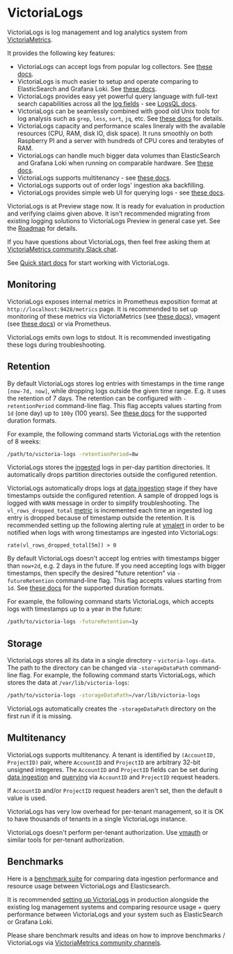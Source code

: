 # VictoriaLogs

VictoriaLogs is log management and log analytics system from [VictoriaMetrics](https://github.com/VictoriaMetrics/VictoriaMetrics/).

It provides the following key features:

- VictoriaLogs can accept logs from popular log collectors. See [these docs](https://docs.victoriametrics.com/VictoriaLogs/data-ingestion/).
- VictoriaLogs is much easier to setup and operate comparing to ElasticSearch and Grafana Loki.
  See [these docs](https://docs.victoriametrics.com/VictoriaLogs/QuickStart.html).
- VictoriaLogs provides easy yet powerful query language with full-text search capabilities across
  all the [log fields](https://docs.victoriametrics.com/VictoriaLogs/keyConcepts.html#data-model) -
  see [LogsQL docs](https://docs.victoriametrics.com/VictoriaLogs/LogsQL.html).
- VictoriaLogs can be seamlessly combined with good old Unix tools for log analysis such as `grep`, `less`, `sort`, `jq`, etc.
  See [these docs](https://docs.victoriametrics.com/VictoriaLogs/querying/#command-line) for details.
- VictoriaLogs capacity and performance scales lineraly with the available resources (CPU, RAM, disk IO, disk space).
  It runs smoothly on both Raspberry PI and a server with hundreds of CPU cores and terabytes of RAM.
- VictoriaLogs can handle much bigger data volumes than ElasticSearch and Grafana Loki when running on comparable hardware.
  See [these docs](#benchmarks).
- VictoriaLogs supports multitenancy - see [these docs](#multitenancy).
- VictoriaLogs supports out of order logs' ingestion aka backfilling.
- VictoriaLogs provides simple web UI for querying logs - see [these docs](https://docs.victoriametrics.com/VictoriaLogs/querying/#web-ui).

VictoriaLogs is at Preview stage now. It is ready for evaluation in production and verifying claims given above.
It isn't recommended migrating from existing logging solutions to VictoriaLogs Preview in general case yet.
See the [Roadmap](https://docs.victoriametrics.com/VictoriaLogs/Roadmap.html) for details.

If you have questions about VictoriaLogs, then feel free asking them at [VictoriaMetrics community Slack chat](https://slack.victoriametrics.com/).

See [Quick start docs](https://docs.victoriametrics.com/VictoriaLogs/QuickStart.html) for start working with VictoriaLogs.

## Monitoring

VictoriaLogs exposes internal metrics in Prometheus exposition format at `http://localhost:9428/metrics` page.
It is recommended to set up monitoring of these metrics via VictoriaMetrics
(see [these docs](https://docs.victoriametrics.com/#how-to-scrape-prometheus-exporters-such-as-node-exporter)),
vmagent (see [these docs](https://docs.victoriametrics.com/vmagent.html#how-to-collect-metrics-in-prometheus-format)) or via Prometheus.

VictoriaLogs emits own logs to stdout. It is recommended investigating these logs during troubleshooting.

## Retention

By default VictoriaLogs stores log entries with timestamps in the time range `[now-7d, now]`, while dropping logs outside the given time range.
E.g. it uses the retention of 7 days. The retention can be configured with `-retentionPeriod` command-line flag.
This flag accepts values starting from `1d` (one day) up to `100y` (100 years). See [these docs](https://prometheus.io/docs/prometheus/latest/querying/basics/#time-durations)
for the supported duration formats.

For example, the following command starts VictoriaLogs with the retention of 8 weeks:

```bash
/path/to/victoria-logs -retentionPeriod=8w
```

VictoriaLogs stores the [ingested](https://docs.victoriametrics.com/VictoriaLogs/data-ingestion/) logs in per-day partition directories.
It automatically drops partition directories outside the configured retention.

VictoriaLogs automatically drops logs at [data ingestion](https://docs.victoriametrics.com/VictoriaLogs/data-ingestion/) stage
if they have timestamps outside the configured retention. A sample of dropped logs is logged with `WARN` message in order to simplify troubleshooting.
The `vl_rows_dropped_total` [metric](#monitoring) is incremented each time an ingested log entry is dropped because of timestamp outside the retention.
It is recommended setting up the following alerting rule at [vmalert](https://docs.victoriametrics.com/vmalert.html) in order to be notified
when logs with wrong timestamps are ingested into VictoriaLogs:

```metricsql
rate(vl_rows_dropped_total[5m]) > 0
```

By default VictoriaLogs doesn't accept log entries with timestamps bigger than `now+2d`, e.g. 2 days in the future.
If you need accepting logs with bigger timestamps, then specify the desired "future retention" via `-futureRetention` command-line flag.
This flag accepts values starting from `1d`. See [these docs](https://prometheus.io/docs/prometheus/latest/querying/basics/#time-durations)
for the supported duration formats.

For example, the following command starts VictoriaLogs, which accepts logs with timestamps up to a year in the future:

```bash
/path/to/victoria-logs -futureRetention=1y
```

## Storage

VictoriaLogs stores all its data in a single directory - `victoria-logs-data`. The path to the directory can be changed via `-storageDataPath` command-line flag.
For example, the following command starts VictoriaLogs, which stores the data at `/var/lib/victoria-logs`:

```bash
/path/to/victoria-logs -storageDataPath=/var/lib/victoria-logs
```

VictoriaLogs automatically creates the `-storageDataPath` directory on the first run if it is missing.

## Multitenancy

VictoriaLogs supports multitenancy. A tenant is identified by `(AccountID, ProjectID)` pair, where `AccountID` and `ProjectID` are arbitrary 32-bit unsigned integeres.
The `AccountID` and `ProjectID` fields can be set during [data ingestion](https://docs.victoriametrics.com/VictoriaLogs/data-ingestion/)
and [querying](https://docs.victoriametrics.com/VictoriaLogs/querying/) via `AccountID` and `ProjectID` request headers.

If `AccountID` and/or `ProjectID` request headers aren't set, then the default `0` value is used.

VictoriaLogs has very low overhead for per-tenant management, so it is OK to have thousands of tenants in a single VictoriaLogs instance.

VictoriaLogs doesn't perform per-tenant authorization. Use [vmauth](https://docs.victoriametrics.com/vmauth.html) or similar tools for per-tenant authorization.

## Benchmarks

Here is a [benchmark suite](https://github.com/VictoriaMetrics/VictoriaMetrics/tree/master/deployment/logs-benchmark) for comparing data ingestion performance
and resource usage between VictoriaLogs and Elasticsearch.

It is recommended [setting up VictoriaLogs](https://docs.victoriametrics.com/VictoriaLogs/QuickStart.html) in production alongside the existing
log management systems and comparing resource usage + query performance between VictoriaLogs and your system such as ElasticSearch or Grafana Loki.

Please share benchmark results and ideas on how to improve benchmarks / VictoriaLogs
via [VictoriaMetrics community channels](https://docs.victoriametrics.com/#community-and-contributions).

